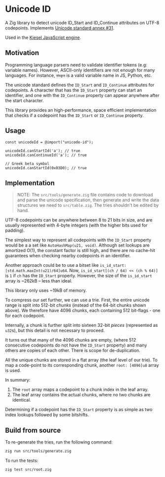 # Unicode ID

A Zig library to detect unicode ID_Start and ID_Continue attributes on UTF-8 codepoints.
Implements [Unicode standard annex #31](https://www.unicode.org/reports/tr31/).

Used in the [Kiesel JavaScript engine](https://kiesel.dev).

## Motivation

Programming language parsers need to validate identifier tokens (e.g: variable names).
However, ASCII-only identifiers are not enough for many languages.
For instance, `संस्कृत` is a valid variable name in JS, Python, etc.

The unicode standard defines the `ID_Start` and `ID_Continue` attributes for codepoints.
A character that has the `ID_Start` property can start an identifier,
and one with the `ID_Continue` property can appear anywhere after the start character.

This library provides an high-performance, space efficient implementation
that checks if a codepoint has the `ID_Start` or `ID_Continue` property.

## Usage

```zig
const unicodeId = @import("unicode-id");

unicodeId.canStartId('a'); // true
unicodeId.canContinueId('a'); // true

// Greek beta symbol
unicodeId.canStartId(0x03D0); // true
```

## Implementation

> NOTE: The `src/tools/generate.zig` file contains code to download and parse the unicode
> specification, then generate and write the data structures we need to `src/table.zig`.
> The tries shouldn't be edited by hand.

UTF-8 codepoints can be anywhere between 8 to 21 bits in size,
and are usually represented with 4-byte integers (with the higher bits used for padding).

The simplest way to represent all codepoints with the `ID_Start` property would be a
a set like `AutoHashMap(u21, void)`.
Although set lookups are amortized O(1), the constant factor is still high, and
there are no cache-hit guarantees when checking nearby codepoints in an identifier.

Another approach could be to use a bitset like `is_id_start: [std.math.maxInt(u21)/64]u64`.
Now, `is_id_start[(ch / 64) << (ch % 64)]` is `1` if `ch` has the `ID_Start` property.
However, the size of the `is_id_start` array is ~262kB – less than ideal.

This library only uses ~19kB of memory.

To compress our set further, we can use a trie.
First, the entire unicode range is split into 512-bit *chunks* (instead of the 64-bit chunks shown above).
We therefore have 4096 chunks, each containing 512 bit-flags - one for each codepoint.

Internally, a chunk is further split into sixteen 32-bit *pieces* (represented as `u32`s),
but this detail is not necessary to proceed.

It turns out that many of the 4096 chunks are empty,
(where 512 consecutive codepoints do not have the `ID_Start` property)
and many others are copies of each other.
There is scope for de-duplication.

All the unique chunks are stored in a flat array (the leaf level of our trie).
To map a code-point to its corresponding chunk, another `root: [4096]u8` array is used.

In summary:
1. The `root` array maps a codepoint to a chunk index in the leaf array.
2. The leaf array contains the actual chunks, where no two chunks are identical.

Determining if a codepoint has the `ID_Start` property is as simple as two index lookups
followed by some bitshifts.

## Build from source

To re-generate the tries, run the following command:

```sh
zig run src/tools/generate.zig
```

To run the tests:

```sh
zig test src/root.zig
```
